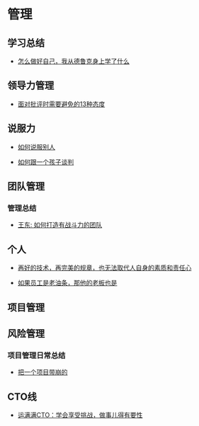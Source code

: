 
# 管理

## 学习总结
- [怎么做好自己，我从德鲁克身上学了什么](https://github.com/liangxiong/liang.tech/blob/master/管理/网络总结/20190421.md)


## 领导力管理
- [面对批评时需要避免的13种态度](https://github.com/liangxiong/liang.tech/blob/master/manage/leadership/criticize_reaction.md)

## 说服力
- [如何说服别人](https://github.com/liangxiong/liang.tech/blob/master/管理/leadership/persuasiveness.md)

- [如何跟一个孩子谈判](https://github.com/liangxiong/liang.tech/blob/master/管理/leadership/child.md)

## 团队管理
### 管理总结
- [王东: 如何打造有战斗力的团队
](https://mp.weixin.qq.com/s?__biz=MzIxMzEzMjM5NQ==&mid=2651031426&idx=1&sn=b488fffb9d0313712e308e2e74a9d5a4)


## 个人
- [再好的技术，再完美的规章，也无法取代人自身的素质和责任心
](https://mp.weixin.qq.com/s?__biz=MzIxMzEzMjM5NQ==&mid=2651031295&idx=1&sn=70ace530739e2b7d8c392af622519c64)

- [如果员工是老油条，那他的老板也是
](https://mp.weixin.qq.com/s?__biz=MzIxMzEzMjM5NQ==&mid=2651031876&idx=1&sn=7192f79887ccb24e014dbc378b58d687)

## 项目管理

## 风险管理

### 项目管理日常总结
- [把一个项目带崩的](https://mp.weixin.qq.com/s?__biz=MzIwMzY1OTU1NQ==&mid=2247484979&idx=1&sn=9682355f7ed2789415796d862360f5ba)

## CTO线
- [运满满CTO：学会享受挑战，做事儿得有要性](https://github.com/liangxiong/liang.tech/blob/master/管理/网络总结/20180626.md)
